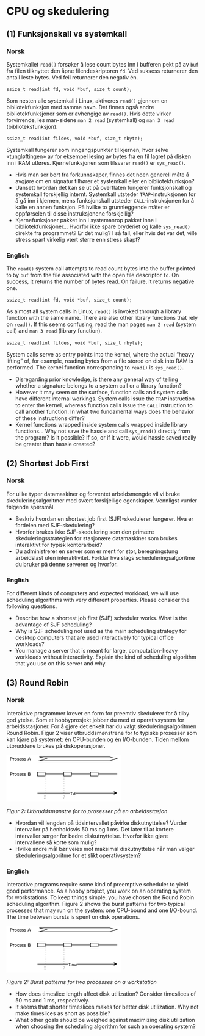 # CPU og skedulering

## (1) Funksjonskall vs systemkall

### Norsk

Systemkallet `read()` forsøker å lese count bytes inn i bufferen pekt på av `buf` fra filen tilknyttet den åpne filendeskriptoren `fd`. Ved suksess returnerer den antall leste bytes. Ved feil returnerer den negativ én.

```
ssize_t read(int fd, void *buf, size_t count);
```

Som nesten alle systemkall i Linux, aktiveres `read()` gjennom en bibliotekfunksjon med samme navn. Det finnes også andre bibliotekfunksjoner som er avhengige av `read()`. Hvis dette virker forvirrende, les man-sidene `man 2 read` (systemkall) og `man 3 read` (biblioteksfunksjon).

```
ssize_t read(int fildes, void *buf, size_t nbyte);
```

Systemkall fungerer som inngangspunkter til kjernen, hvor selve «tungløftingen» av for eksempel lesing av bytes fra en fil lagret på disken inn i RAM utføres. Kjernefunksjonen som tilsvarer `read()` er `sys_read()`.

* Hvis man ser bort fra forkunnskaper, finnes det noen generell måte å avgjøre om en signatur tilhører et systemkall eller en bibliotekfunksjon?
* Uansett hvordan det kan se ut på overflaten fungerer funksjonskall og systemkall forskjellig internt. Systemkall utsteder `TRAP`-instruksjonen for å gå inn i kjernen, mens funksjonskall utsteder `CALL`-instruksjonen for å kalle en annen funksjon. På hvilke to grunnleggende måter er oppførselen til disse instruksjonene forskjellig?
* Kjernefunksjoner pakket inn i systemanrop pakket inne i bibliotekfunksjoner… Hvorfor ikke spare bryderiet og kalle `sys_read()` direkte fra programmet? Er det mulig? I så fall, eller hvis det var det, ville stress spart virkelig vært større enn stress skapt?

### English

The `read()` system call attempts to read count bytes into the buffer pointed to by `buf` from the file associated with the open file descriptor `fd`. On success, it returns the number of bytes read. On failure, it returns negative one.

```
ssize_t read(int fd, void *buf, size_t count);
```

As almost all system calls in Linux, `read()` is invoked through a library function with the same name. There are also other library functions that rely on `read()`. If this seems confusing, read the man pages `man 2 read` (system call) and `man 3 read` (library function).

`ssize_t read(int fildes, void *buf, size_t nbyte);`

System calls serve as entry points into the kernel, where the actual “heavy lifting” of, for example, reading bytes from a file stored on disk into RAM is performed. The kernel function corresponding to `read()` is `sys_read()`.

* Disregarding prior knowledge, is there any general way of telling whether a signature belongs to a system call or a library function?
* However it may seem on the surface, function calls and system calls have different internal workings. System calls issue the `TRAP` instruction to enter the kernel, whereas function calls issue the `CALL` instruction to call another function. In what two fundamental ways does the behavior of these instructions differ?
* Kernel functions wrapped inside system calls wrapped inside library functions… Why not save the hassle and call `sys_read()` directly from the program? Is it possible? If so, or if it were, would hassle saved really be greater than hassle created?

## (2) Shortest Job First

### Norsk

For ulike typer datamaskiner og forventet arbeidsmengde vil vi bruke skeduleringsalgoritmer med svært forskjellige egenskaper. Vennligst vurder følgende spørsmål.

* Beskriv hvordan en shortest job first (SJF)-skedulerer fungerer. Hva er fordelen med SJF-skedulering?
* Hvorfor brukes ikke SJF-skedulering som den primære skeduleringsstrategien for stasjonære datamaskiner som brukes interaktivt for typisk kontorarbeid?
* Du administrerer en server som er ment for stor, beregningstung arbeidslast uten interaktivitet. Forklar hva slags scheduleringsalgoritme du bruker på denne serveren og hvorfor.

### English

For different kinds of computers and expected workload, we will use scheduling algorithms with very different properties. Please consider the following questions.

* Describe how a shortest job first (SJF) scheduler works. What is the advantage of SJF scheduling?
* Why is SJF scheduling not used as the main scheduling strategy for desktop computers that are used interactively for typical office workloads?
* You manage a server that is meant for large, computation-heavy workloads without interactivity. Explain the kind of scheduling algorithm that you use on this server and why.

## (3) Round Robin

### Norsk

Interaktive programmer krever en form for preemtiv skedulerer for å tilby god ytelse. Som et hobbyprosjekt jobber du med et operativsystem for arbeidsstasjoner. For å gjøre det enkelt har du valgt skeduleringsalgoritmen Round Robin. Figur 2 viser utbruddsmønstrene for to typiske prosesser som kan kjøre på systemet: én CPU-bunden og én I/O-bunden. Tiden mellom utbruddene brukes på diskoperasjoner.

![](./round-robin-nb.png)

*Figur 2: Utbruddsmønstre for to prosesser på en arbeidsstasjon*

* Hvordan vil lengden på tidsintervallet påvirke diskutnyttelse? Vurder intervaller på henholdsvis 50 ms og 1 ms. Det later til at kortere intervaller sørger for bedre diskutnyttelse. Hvorfor ikke gjøre intervallene så korte som mulig?
* Hvilke andre mål bør veies mot maksimal diskutnyttelse når man velger skeduleringsalgoritme for et slikt operativsystem?

### English

Interactive programs require some kind of preemptive scheduler to yield good performance. As a hobby project, you work on an operating system for workstations. To keep things simple, you have chosen the Round Robin scheduling algorithm. Figure 2 shows the burst patterns for two typical processes that may run on the system: one CPU-bound and one I/O-bound. The time between bursts is spent on disk operations.

![](./round-robin-en.png)

*Figure 2: Burst patterns for two processes on a workstation*

* How does timeslice length affect disk utilization? Consider timeslices of 50 ms and 1 ms, respectively.
* It seems that shorter timeslices makes for better disk utilization. Why not make timeslices as short as possible?
* What other goals should be weighed against maximizing disk utilization when choosing the scheduling algorithm for such an operating system?

